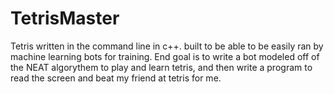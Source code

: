 # TetrisMaster
 Tetris written in the command line in c++. built to be able to be easily ran by machine learning bots for training.
 End goal is to write a bot modeled off of the NEAT algorythem to play and learn tetris, and then write a program to read the screen and beat my friend at tetris for me.